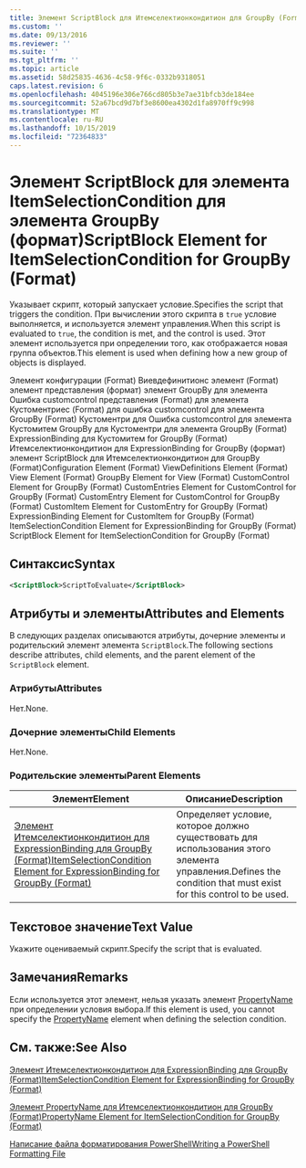 ```yaml
---
title: Элемент ScriptBlock для Итемселектионкондитион для GroupBy (Format) | Документация Майкрософт
ms.custom: ''
ms.date: 09/13/2016
ms.reviewer: ''
ms.suite: ''
ms.tgt_pltfrm: ''
ms.topic: article
ms.assetid: 58d25835-4636-4c58-9f6c-0332b9318051
caps.latest.revision: 6
ms.openlocfilehash: 4045196e306e766cd805b3e7ae31bfcb3de184ee
ms.sourcegitcommit: 52a67bcd9d7bf3e8600ea4302d1fa8970ff9c998
ms.translationtype: MT
ms.contentlocale: ru-RU
ms.lasthandoff: 10/15/2019
ms.locfileid: "72364833"
---
```

# <a name="scriptblock-element-for-itemselectioncondition-for-groupby-format"></a><span data-ttu-id="abe99-102">Элемент ScriptBlock для элемента ItemSelectionCondition для элемента GroupBy (формат)</span><span class="sxs-lookup"><span data-stu-id="abe99-102">ScriptBlock Element for ItemSelectionCondition for GroupBy (Format)</span></span>

<span data-ttu-id="abe99-103">Указывает скрипт, который запускает условие.</span><span class="sxs-lookup"><span data-stu-id="abe99-103">Specifies the script that triggers the condition.</span></span> <span data-ttu-id="abe99-104">При вычислении этого скрипта в `true` условие выполняется, и используется элемент управления.</span><span class="sxs-lookup"><span data-stu-id="abe99-104">When this script is evaluated to `true`, the condition is met, and the control is used.</span></span> <span data-ttu-id="abe99-105">Этот элемент используется при определении того, как отображается новая группа объектов.</span><span class="sxs-lookup"><span data-stu-id="abe99-105">This element is used when defining how a new group of objects is displayed.</span></span>

<span data-ttu-id="abe99-106">Элемент конфигурации (Format) Виевдефинитионс элемент (Format) элемент представления (формат) элемент GroupBy для элемента Ошибка customcontrol представления (Format) для элемента Кустоментриес (Format) для ошибка customcontrol для элемента GroupBy (Format) Кустоментри для Ошибка customcontrol для элемента Кустомитем GroupBy для Кустоментри для элемента GroupBy (Format) ExpressionBinding для Кустомитем for GroupBy (Format) Итемселектионкондитион для ExpressionBinding for GroupBy (формат) элемент ScriptBlock для Итемселектионкондитион для GroupBy (Format)</span><span class="sxs-lookup"><span data-stu-id="abe99-106">Configuration Element (Format) ViewDefinitions Element (Format) View Element (Format) GroupBy Element for View (Format) CustomControl Element for GroupBy (Format) CustomEntries Element for CustomControl for GroupBy (Format) CustomEntry Element for CustomControl for GroupBy (Format) CustomItem Element for CustomEntry for GroupBy (Format) ExpressionBinding Element for CustomItem for GroupBy (Format) ItemSelectionCondition Element for ExpressionBinding for GroupBy (Format) ScriptBlock Element for ItemSelectionCondition for GroupBy (Format)</span></span>

## <a name="syntax"></a><span data-ttu-id="abe99-107">Синтаксис</span><span class="sxs-lookup"><span data-stu-id="abe99-107">Syntax</span></span>

```xml
<ScriptBlock>ScriptToEvaluate</ScriptBlock>
```

## <a name="attributes-and-elements"></a><span data-ttu-id="abe99-108">Атрибуты и элементы</span><span class="sxs-lookup"><span data-stu-id="abe99-108">Attributes and Elements</span></span>

<span data-ttu-id="abe99-109">В следующих разделах описываются атрибуты, дочерние элементы и родительский элемент элемента `ScriptBlock`.</span><span class="sxs-lookup"><span data-stu-id="abe99-109">The following sections describe attributes, child elements, and the parent element of the `ScriptBlock` element.</span></span>

### <a name="attributes"></a><span data-ttu-id="abe99-110">Атрибуты</span><span class="sxs-lookup"><span data-stu-id="abe99-110">Attributes</span></span>

<span data-ttu-id="abe99-111">Нет.</span><span class="sxs-lookup"><span data-stu-id="abe99-111">None.</span></span>

### <a name="child-elements"></a><span data-ttu-id="abe99-112">Дочерние элементы</span><span class="sxs-lookup"><span data-stu-id="abe99-112">Child Elements</span></span>

<span data-ttu-id="abe99-113">Нет.</span><span class="sxs-lookup"><span data-stu-id="abe99-113">None.</span></span>

### <a name="parent-elements"></a><span data-ttu-id="abe99-114">Родительские элементы</span><span class="sxs-lookup"><span data-stu-id="abe99-114">Parent Elements</span></span>

|<span data-ttu-id="abe99-115">Элемент</span><span class="sxs-lookup"><span data-stu-id="abe99-115">Element</span></span>|<span data-ttu-id="abe99-116">Описание</span><span class="sxs-lookup"><span data-stu-id="abe99-116">Description</span></span>|
|-------------|-----------------|
|[<span data-ttu-id="abe99-117">Элемент Итемселектионкондитион для ExpressionBinding для GroupBy (Format)</span><span class="sxs-lookup"><span data-stu-id="abe99-117">ItemSelectionCondition Element for ExpressionBinding for GroupBy (Format)</span></span>](./itemselectioncondition-element-for-expressionbinding-for-groupby-format.md)|<span data-ttu-id="abe99-118">Определяет условие, которое должно существовать для использования этого элемента управления.</span><span class="sxs-lookup"><span data-stu-id="abe99-118">Defines the condition that must exist for this control to be used.</span></span>|

## <a name="text-value"></a><span data-ttu-id="abe99-119">Текстовое значение</span><span class="sxs-lookup"><span data-stu-id="abe99-119">Text Value</span></span>

<span data-ttu-id="abe99-120">Укажите оцениваемый скрипт.</span><span class="sxs-lookup"><span data-stu-id="abe99-120">Specify the script that is evaluated.</span></span>

## <a name="remarks"></a><span data-ttu-id="abe99-121">Замечания</span><span class="sxs-lookup"><span data-stu-id="abe99-121">Remarks</span></span>

<span data-ttu-id="abe99-122">Если используется этот элемент, нельзя указать элемент [PropertyName](./propertyname-element-for-itemselectioncondition-for-groupby-format.md) при определении условия выбора.</span><span class="sxs-lookup"><span data-stu-id="abe99-122">If this element is used, you cannot specify the [PropertyName](./propertyname-element-for-itemselectioncondition-for-groupby-format.md) element when defining the selection condition.</span></span>

## <a name="see-also"></a><span data-ttu-id="abe99-123">См. также:</span><span class="sxs-lookup"><span data-stu-id="abe99-123">See Also</span></span>

[<span data-ttu-id="abe99-124">Элемент Итемселектионкондитион для ExpressionBinding для GroupBy (Format)</span><span class="sxs-lookup"><span data-stu-id="abe99-124">ItemSelectionCondition Element for ExpressionBinding for GroupBy (Format)</span></span>](./itemselectioncondition-element-for-expressionbinding-for-groupby-format.md)

[<span data-ttu-id="abe99-125">Элемент PropertyName для Итемселектионкондитион для GroupBy (Format)</span><span class="sxs-lookup"><span data-stu-id="abe99-125">PropertyName Element for ItemSelectionCondition for GroupBy (Format)</span></span>](./propertyname-element-for-itemselectioncondition-for-groupby-format.md)

[<span data-ttu-id="abe99-126">Написание файла форматирования PowerShell</span><span class="sxs-lookup"><span data-stu-id="abe99-126">Writing a PowerShell Formatting File</span></span>](./writing-a-powershell-formatting-file.md)
